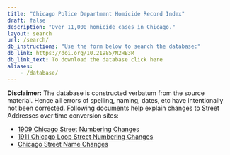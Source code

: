 ```yaml
---
title: "Chicago Police Department Homicide Record Index"
draft: false
description: "Over 11,000 homicide cases in Chicago."
layout: search
url: /search/
db_instructions: "Use the form below to search the database:"
db_link: https://doi.org/10.21985/N2HB3R
db_link_text: To download the database click here
aliases:
    - /database/
---
```

**Disclaimer:** The database is constructed verbatum from the source material. Hence all errors of spelling, naming, dates, etc have intentionally not been corrected. Following documents help explain changes to Street Addresses over time conversion sites:

- [1909 Chicago Street Numbering Changes](http://www.chsmedia.org/househistory/1909snc/start.pdf)
- [1911 Chicago Loop Street Numbering Changes](http://www.chsmedia.org/househistory/1911snc/start.pdf)
- [Chicago Street Name Changes](http://www.chsmedia.org/househistory/nameChanges/start.pdf)
